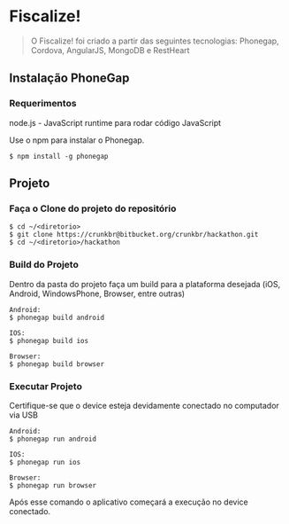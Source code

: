 # Fiscalize!


> O Fiscalize! foi criado a partir das seguintes tecnologias:
Phonegap, Cordova, AngularJS, MongoDB e RestHeart

## Instalação PhoneGap

### Requerimentos
node.js - JavaScript runtime para rodar código JavaScript


Use o npm para instalar o Phonegap.

    $ npm install -g phonegap

## Projeto

### Faça o Clone do projeto do repositório

    $ cd ~/<diretorio>
    $ git clone https://crunkbr@bitbucket.org/crunkbr/hackathon.git
    $ cd ~/<diretorio>/hackathon

### Build do Projeto

Dentro da pasta do projeto faça um build para a plataforma desejada (iOS, Android, WindowsPhone, Browser, entre outras)

    Android:
    $ phonegap build android

    IOS:
    $ phonegap build ios

    Browser:
    $ phonegap build browser

### Executar Projeto

Certifique-se que o device esteja devidamente conectado no computador via USB

    Android:
    $ phonegap run android

    IOS:
    $ phonegap run ios

    Browser:
    $ phonegap run browser


Após esse comando o aplicativo começará a execução no device conectado.